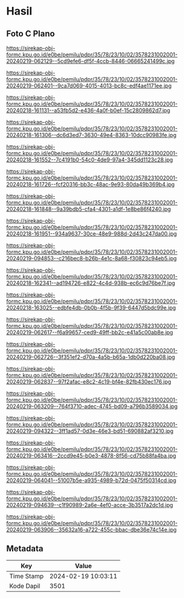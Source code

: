 # Hasil

## Foto C Plano

https://sirekap-obj-formc.kpu.go.id/e0be/pemilu/pdpr/35/78/23/10/02/3578231002001-20240219-062129--5cd9efe6-df5f-4ccb-8446-06665241499c.jpg

https://sirekap-obj-formc.kpu.go.id/e0be/pemilu/pdpr/35/78/23/10/02/3578231002001-20240219-062401--9ca7d069-4015-4013-bc8c-edf4ae1171ee.jpg

https://sirekap-obj-formc.kpu.go.id/e0be/pemilu/pdpr/35/78/23/10/02/3578231002001-20240218-161131--a53fb5d2-e436-4a0f-b0ef-15c2809862d7.jpg

https://sirekap-obj-formc.kpu.go.id/e0be/pemilu/pdpr/35/78/23/10/02/3578231002001-20240218-161306--dc6d3ed7-3630-49e4-8363-10dcc90983fe.jpg

https://sirekap-obj-formc.kpu.go.id/e0be/pemilu/pdpr/35/78/23/10/02/3578231002001-20240218-161552--7c4191b0-54c0-4de9-97a4-345dd1123c28.jpg

https://sirekap-obj-formc.kpu.go.id/e0be/pemilu/pdpr/35/78/23/10/02/3578231002001-20240218-161726--fcf20316-bb3c-48ac-9e93-80da49b369b4.jpg

https://sirekap-obj-formc.kpu.go.id/e0be/pemilu/pdpr/35/78/23/10/02/3578231002001-20240218-161848--9a39bdb5-cfa4-4301-a1df-1e8be86f4240.jpg

https://sirekap-obj-formc.kpu.go.id/e0be/pemilu/pdpr/35/78/23/10/02/3578231002001-20240218-161951--934a9637-30ce-48e9-988d-2d43c247da00.jpg

https://sirekap-obj-formc.kpu.go.id/e0be/pemilu/pdpr/35/78/23/10/02/3578231002001-20240219-094853--c216bec8-b26b-4e1c-8a68-f30823c94eb5.jpg

https://sirekap-obj-formc.kpu.go.id/e0be/pemilu/pdpr/35/78/23/10/02/3578231002001-20240218-162341--ad194726-e822-4c4d-938b-ec6c9d76be7f.jpg

https://sirekap-obj-formc.kpu.go.id/e0be/pemilu/pdpr/35/78/23/10/02/3578231002001-20240218-163025--edbfe4db-0b0b-4f5b-9f39-6447d5bdc99e.jpg

https://sirekap-obj-formc.kpu.go.id/e0be/pemilu/pdpr/35/78/23/10/02/3578231002001-20240219-062617--f6a99657-ced9-49ff-bb2c-e41a5c00ab8e.jpg

https://sirekap-obj-formc.kpu.go.id/e0be/pemilu/pdpr/35/78/23/10/02/3578231002001-20240219-062726--3f351ef2-d70a-4a5b-b65a-1db0d220ba08.jpg

https://sirekap-obj-formc.kpu.go.id/e0be/pemilu/pdpr/35/78/23/10/02/3578231002001-20240219-062837--97f2afac-e8c2-4c19-bf4e-82fb430ec176.jpg

https://sirekap-obj-formc.kpu.go.id/e0be/pemilu/pdpr/35/78/23/10/02/3578231002001-20240219-063209--764f3710-adec-4745-bd09-a796b3589034.jpg

https://sirekap-obj-formc.kpu.go.id/e0be/pemilu/pdpr/35/78/23/10/02/3578231002001-20240219-094322--3ff1ad57-0d3e-46e3-bd51-690882af3210.jpg

https://sirekap-obj-formc.kpu.go.id/e0be/pemilu/pdpr/35/78/23/10/02/3578231002001-20240219-063416--2ccd9e45-b0e3-4878-8f56-cd75b88fa4ba.jpg

https://sirekap-obj-formc.kpu.go.id/e0be/pemilu/pdpr/35/78/23/10/02/3578231002001-20240219-064041--51007b5e-a935-4989-b72d-0475f50314cd.jpg

https://sirekap-obj-formc.kpu.go.id/e0be/pemilu/pdpr/35/78/23/10/02/3578231002001-20240219-094639--c1f90989-2a6e-4ef0-acce-3b3517a2dc1d.jpg

https://sirekap-obj-formc.kpu.go.id/e0be/pemilu/pdpr/35/78/23/10/02/3578231002001-20240219-063906--35632a16-a722-455c-bbac-dbe36e74c14e.jpg


## Metadata

| Key        | Value               |
| ---------- | ------------------- |
| Time Stamp | 2024-02-19 10:03:11 |
| Kode Dapil | 3501                |



